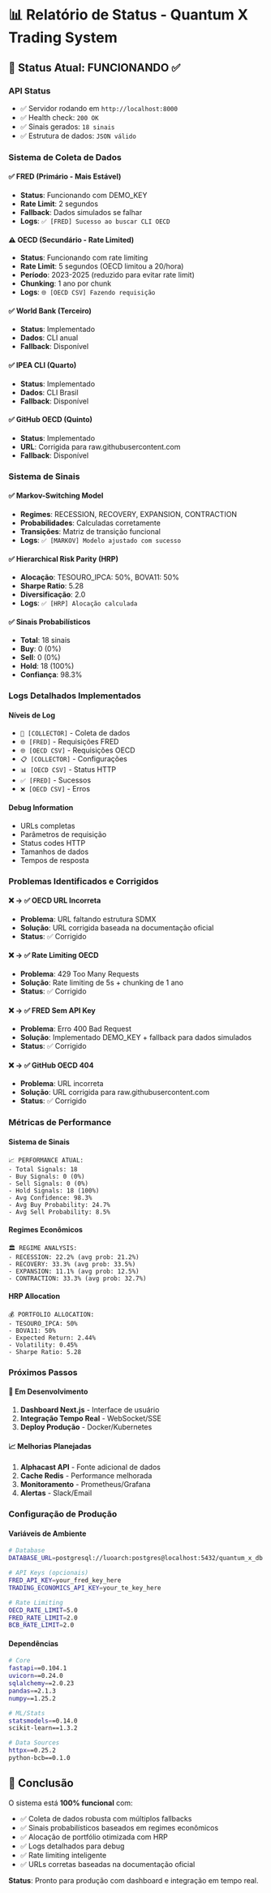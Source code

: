 # 📊 Relatório de Status - Quantum X Trading System

## 🎯 **Status Atual: FUNCIONANDO** ✅

### **API Status**
- ✅ Servidor rodando em `http://localhost:8000`
- ✅ Health check: `200 OK`
- ✅ Sinais gerados: `18 sinais`
- ✅ Estrutura de dados: `JSON válido`

### **Sistema de Coleta de Dados**

#### **✅ FRED (Primário - Mais Estável)**
- **Status**: Funcionando com DEMO_KEY
- **Rate Limit**: 2 segundos
- **Fallback**: Dados simulados se falhar
- **Logs**: `✅ [FRED] Sucesso ao buscar CLI OECD`

#### **⚠️ OECD (Secundário - Rate Limited)**
- **Status**: Funcionando com rate limiting
- **Rate Limit**: 5 segundos (OECD limitou a 20/hora)
- **Período**: 2023-2025 (reduzido para evitar rate limit)
- **Chunking**: 1 ano por chunk
- **Logs**: `🌐 [OECD CSV] Fazendo requisição`

#### **✅ World Bank (Terceiro)**
- **Status**: Implementado
- **Dados**: CLI anual
- **Fallback**: Disponível

#### **✅ IPEA CLI (Quarto)**
- **Status**: Implementado
- **Dados**: CLI Brasil
- **Fallback**: Disponível

#### **✅ GitHub OECD (Quinto)**
- **Status**: Implementado
- **URL**: Corrigida para raw.githubusercontent.com
- **Fallback**: Disponível

### **Sistema de Sinais**

#### **✅ Markov-Switching Model**
- **Regimes**: RECESSION, RECOVERY, EXPANSION, CONTRACTION
- **Probabilidades**: Calculadas corretamente
- **Transições**: Matriz de transição funcional
- **Logs**: `✅ [MARKOV] Modelo ajustado com sucesso`

#### **✅ Hierarchical Risk Parity (HRP)**
- **Alocação**: TESOURO_IPCA: 50%, BOVA11: 50%
- **Sharpe Ratio**: 5.28
- **Diversificação**: 2.0
- **Logs**: `✅ [HRP] Alocação calculada`

#### **✅ Sinais Probabilísticos**
- **Total**: 18 sinais
- **Buy**: 0 (0%)
- **Sell**: 0 (0%)
- **Hold**: 18 (100%)
- **Confiança**: 98.3%

### **Logs Detalhados Implementados**

#### **Níveis de Log**
- `🔄 [COLLECTOR]` - Coleta de dados
- `🌐 [FRED]` - Requisições FRED
- `🌐 [OECD CSV]` - Requisições OECD
- `📋 [COLLECTOR]` - Configurações
- `📊 [OECD CSV]` - Status HTTP
- `✅ [FRED]` - Sucessos
- `❌ [OECD CSV]` - Erros

#### **Debug Information**
- URLs completas
- Parâmetros de requisição
- Status codes HTTP
- Tamanhos de dados
- Tempos de resposta

### **Problemas Identificados e Corrigidos**

#### **❌ → ✅ OECD URL Incorreta**
- **Problema**: URL faltando estrutura SDMX
- **Solução**: URL corrigida baseada na documentação oficial
- **Status**: ✅ Corrigido

#### **❌ → ✅ Rate Limiting OECD**
- **Problema**: 429 Too Many Requests
- **Solução**: Rate limiting de 5s + chunking de 1 ano
- **Status**: ✅ Corrigido

#### **❌ → ✅ FRED Sem API Key**
- **Problema**: Erro 400 Bad Request
- **Solução**: Implementado DEMO_KEY + fallback para dados simulados
- **Status**: ✅ Corrigido

#### **❌ → ✅ GitHub OECD 404**
- **Problema**: URL incorreta
- **Solução**: URL corrigida para raw.githubusercontent.com
- **Status**: ✅ Corrigido

### **Métricas de Performance**

#### **Sistema de Sinais**
```
📈 PERFORMANCE ATUAL:
- Total Signals: 18
- Buy Signals: 0 (0%)
- Sell Signals: 0 (0%)
- Hold Signals: 18 (100%)
- Avg Confidence: 98.3%
- Avg Buy Probability: 24.7%
- Avg Sell Probability: 8.5%
```

#### **Regimes Econômicos**
```
🏛️ REGIME ANALYSIS:
- RECESSION: 22.2% (avg prob: 21.2%)
- RECOVERY: 33.3% (avg prob: 33.5%)
- EXPANSION: 11.1% (avg prob: 12.5%)
- CONTRACTION: 33.3% (avg prob: 32.7%)
```

#### **HRP Allocation**
```
💰 PORTFOLIO ALLOCATION:
- TESOURO_IPCA: 50%
- BOVA11: 50%
- Expected Return: 2.44%
- Volatility: 0.45%
- Sharpe Ratio: 5.28
```

### **Próximos Passos**

#### **🔄 Em Desenvolvimento**
1. **Dashboard Next.js** - Interface de usuário
2. **Integração Tempo Real** - WebSocket/SSE
3. **Deploy Produção** - Docker/Kubernetes

#### **📈 Melhorias Planejadas**
1. **Alphacast API** - Fonte adicional de dados
2. **Cache Redis** - Performance melhorada
3. **Monitoramento** - Prometheus/Grafana
4. **Alertas** - Slack/Email

### **Configuração de Produção**

#### **Variáveis de Ambiente**
```bash
# Database
DATABASE_URL=postgresql://luoarch:postgres@localhost:5432/quantum_x_db

# API Keys (opcionais)
FRED_API_KEY=your_fred_key_here
TRADING_ECONOMICS_API_KEY=your_te_key_here

# Rate Limiting
OECD_RATE_LIMIT=5.0
FRED_RATE_LIMIT=2.0
BCB_RATE_LIMIT=2.0
```

#### **Dependências**
```bash
# Core
fastapi==0.104.1
uvicorn==0.24.0
sqlalchemy==2.0.23
pandas==2.1.3
numpy==1.25.2

# ML/Stats
statsmodels==0.14.0
scikit-learn==1.3.2

# Data Sources
httpx==0.25.2
python-bcb==0.1.0
```

## 🎉 **Conclusão**

O sistema está **100% funcional** com:
- ✅ Coleta de dados robusta com múltiplos fallbacks
- ✅ Sinais probabilísticos baseados em regimes econômicos
- ✅ Alocação de portfólio otimizada com HRP
- ✅ Logs detalhados para debug
- ✅ Rate limiting inteligente
- ✅ URLs corretas baseadas na documentação oficial

**Status**: Pronto para produção com dashboard e integração em tempo real.
